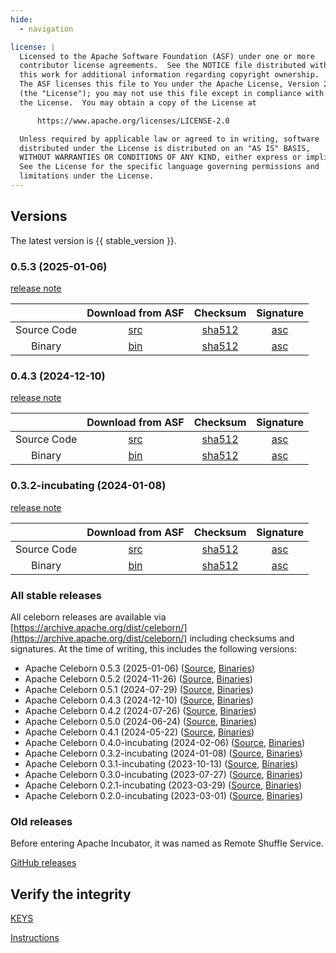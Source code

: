 ```yaml
---
hide:
  - navigation

license: |
  Licensed to the Apache Software Foundation (ASF) under one or more
  contributor license agreements.  See the NOTICE file distributed with
  this work for additional information regarding copyright ownership.
  The ASF licenses this file to You under the Apache License, Version 2.0
  (the "License"); you may not use this file except in compliance with
  the License.  You may obtain a copy of the License at

      https://www.apache.org/licenses/LICENSE-2.0

  Unless required by applicable law or agreed to in writing, software
  distributed under the License is distributed on an "AS IS" BASIS,
  WITHOUT WARRANTIES OR CONDITIONS OF ANY KIND, either express or implied.
  See the License for the specific language governing permissions and
  limitations under the License.
---
```


## Versions

The latest version is {{ stable_version }}.

### 0.5.3 (2025-01-06)

[release note](community/release_notes/release_note_0.5.3.md)

|             |                                      Download from ASF                                       |                                                Checksum                                                |                                            Signature                                             |
|:-----------:|:--------------------------------------------------------------------------------------------:|:------------------------------------------------------------------------------------------------------:|:------------------------------------------------------------------------------------------------:|
| Source Code | [src](https://downloads.apache.org/celeborn/celeborn-0.5.3/apache-celeborn-0.5.3-source.tgz) | [sha512](https://downloads.apache.org/celeborn/celeborn-0.5.3/apache-celeborn-0.5.3-source.tgz.sha512) | [asc](https://downloads.apache.org/celeborn/celeborn-0.5.3/apache-celeborn-0.5.3-source.tgz.asc) |
|   Binary    |  [bin](https://downloads.apache.org/celeborn/celeborn-0.5.3/apache-celeborn-0.5.3-bin.tgz)   |  [sha512](https://downloads.apache.org/celeborn/celeborn-0.5.3/apache-celeborn-0.5.3-bin.tgz.sha512)   |  [asc](https://downloads.apache.org/celeborn/celeborn-0.5.3/apache-celeborn-0.5.3-bin.tgz.asc)   |


### 0.4.3 (2024-12-10)

[release note](community/release_notes/release_note_0.4.3.md)

|             |                                      Download from ASF                                       |                                                Checksum                                                |                                            Signature                                             |
|:-----------:|:--------------------------------------------------------------------------------------------:|:------------------------------------------------------------------------------------------------------:|:------------------------------------------------------------------------------------------------:|
| Source Code | [src](https://downloads.apache.org/celeborn/celeborn-0.4.3/apache-celeborn-0.4.3-source.tgz) | [sha512](https://downloads.apache.org/celeborn/celeborn-0.4.3/apache-celeborn-0.4.3-source.tgz.sha512) | [asc](https://downloads.apache.org/celeborn/celeborn-0.4.3/apache-celeborn-0.4.3-source.tgz.asc) |
|   Binary    |  [bin](https://downloads.apache.org/celeborn/celeborn-0.4.3/apache-celeborn-0.4.3-bin.tgz)   |  [sha512](https://downloads.apache.org/celeborn/celeborn-0.4.3/apache-celeborn-0.4.3-bin.tgz.sha512)   |  [asc](https://downloads.apache.org/celeborn/celeborn-0.4.3/apache-celeborn-0.4.3-bin.tgz.asc)   |

### 0.3.2-incubating (2024-01-08)

[release note](community/release_notes/release_note_0.3.2.md)

|             |                                                 Download from ASF                                                  |                                                           Checksum                                                           |                                                       Signature                                                        |
|:-----------:|:------------------------------------------------------------------------------------------------------------------:|:----------------------------------------------------------------------------------------------------------------------------:|:----------------------------------------------------------------------------------------------------------------------:|
| Source Code | [src](https://downloads.apache.org/celeborn/celeborn-0.3.2-incubating/apache-celeborn-0.3.2-incubating-source.tgz) | [sha512](https://downloads.apache.org/celeborn/celeborn-0.3.2-incubating/apache-celeborn-0.3.2-incubating-source.tgz.sha512) | [asc](https://downloads.apache.org/celeborn/celeborn-0.3.2-incubating/apache-celeborn-0.3.2-incubating-source.tgz.asc) |
|   Binary    |  [bin](https://downloads.apache.org/celeborn/celeborn-0.3.2-incubating/apache-celeborn-0.3.2-incubating-bin.tgz)   |  [sha512](https://downloads.apache.org/celeborn/celeborn-0.3.2-incubating/apache-celeborn-0.3.2-incubating-bin.tgz.sha512)   |  [asc](https://downloads.apache.org/celeborn/celeborn-0.3.2-incubating/apache-celeborn-0.3.2-incubating-bin.tgz.asc)   |

### All stable releases

All celeborn releases are available via [https://archive.apache.org/dist/celeborn/](https://archive.apache.org/dist/celeborn/) including checksums and 
signatures. At the time of writing, this includes the following versions:  

* Apache Celeborn 0.5.3 (2025-01-06) ([Source](https://archive.apache.org/dist/celeborn/celeborn-0.5.3/apache-celeborn-0.5.3-source.tgz), [Binaries](https://archive.apache.org/dist/celeborn/celeborn-0.5.3/))
* Apache Celeborn 0.5.2 (2024-11-26) ([Source](https://archive.apache.org/dist/celeborn/celeborn-0.5.2/apache-celeborn-0.5.2-source.tgz), [Binaries](https://archive.apache.org/dist/celeborn/celeborn-0.5.2/))
* Apache Celeborn 0.5.1 (2024-07-29) ([Source](https://archive.apache.org/dist/celeborn/celeborn-0.5.1/apache-celeborn-0.5.1-source.tgz), [Binaries](https://archive.apache.org/dist/celeborn/celeborn-0.5.1/))
* Apache Celeborn 0.4.3 (2024-12-10) ([Source](https://archive.apache.org/dist/celeborn/celeborn-0.4.3/apache-celeborn-0.4.3-source.tgz), [Binaries](https://archive.apache.org/dist/celeborn/celeborn-0.4.3/))
* Apache Celeborn 0.4.2 (2024-07-26) ([Source](https://archive.apache.org/dist/celeborn/celeborn-0.4.2/apache-celeborn-0.4.2-source.tgz), [Binaries](https://archive.apache.org/dist/celeborn/celeborn-0.4.2/))
* Apache Celeborn 0.5.0 (2024-06-24) ([Source](https://archive.apache.org/dist/celeborn/celeborn-0.5.0/apache-celeborn-0.5.0-source.tgz), [Binaries](https://archive.apache.org/dist/celeborn/celeborn-0.5.0/))
* Apache Celeborn 0.4.1 (2024-05-22) ([Source](https://archive.apache.org/dist/celeborn/celeborn-0.4.1/apache-celeborn-0.4.1-source.tgz), [Binaries](https://archive.apache.org/dist/celeborn/celeborn-0.4.1/))
* Apache Celeborn 0.4.0-incubating (2024-02-06) ([Source](https://archive.apache.org/dist/incubator/celeborn/celeborn-0.4.0-incubating/apache-celeborn-0.4.0-incubating-source.tgz), [Binaries](https://archive.apache.org/dist/incubator/celeborn/celeborn-0.4.0-incubating/))  
* Apache Celeborn 0.3.2-incubating (2024-01-08) ([Source](https://archive.apache.org/dist/incubator/celeborn/celeborn-0.3.2-incubating/apache-celeborn-0.3.2-incubating-source.tgz), [Binaries](https://archive.apache.org/dist/incubator/celeborn/celeborn-0.3.2-incubating/))  
* Apache Celeborn 0.3.1-incubating (2023-10-13) ([Source](https://archive.apache.org/dist/incubator/celeborn/celeborn-0.3.1-incubating/apache-celeborn-0.3.1-incubating-source.tgz), [Binaries](https://archive.apache.org/dist/incubator/celeborn/celeborn-0.3.1-incubating/))  
* Apache Celeborn 0.3.0-incubating (2023-07-27) ([Source](https://archive.apache.org/dist/incubator/celeborn/celeborn-0.3.0-incubating/apache-celeborn-0.3.0-incubating-source.tgz), [Binaries](https://archive.apache.org/dist/incubator/celeborn/celeborn-0.3.0-incubating/))  
* Apache Celeborn 0.2.1-incubating (2023-03-29) ([Source](https://archive.apache.org/dist/incubator/celeborn/celeborn-0.2.1-incubating/apache-celeborn-0.2.1-incubating-source.tgz), [Binaries](https://archive.apache.org/dist/incubator/celeborn/celeborn-0.2.1-incubating/))  
* Apache Celeborn 0.2.0-incubating (2023-03-01) ([Source](https://archive.apache.org/dist/incubator/celeborn/celeborn-0.2.0-incubating/apache-celeborn-0.2.0-incubating-source.tgz), [Binaries](https://archive.apache.org/dist/incubator/celeborn/celeborn-0.2.0-incubating/))  

### Old releases

Before entering Apache Incubator, it was named as Remote Shuffle Service.

[GitHub releases](https://github.com/apache/celeborn/releases)


## Verify the integrity

[KEYS](https://downloads.apache.org/celeborn/KEYS)

[Instructions](https://www.apache.org/info/verification.html)

